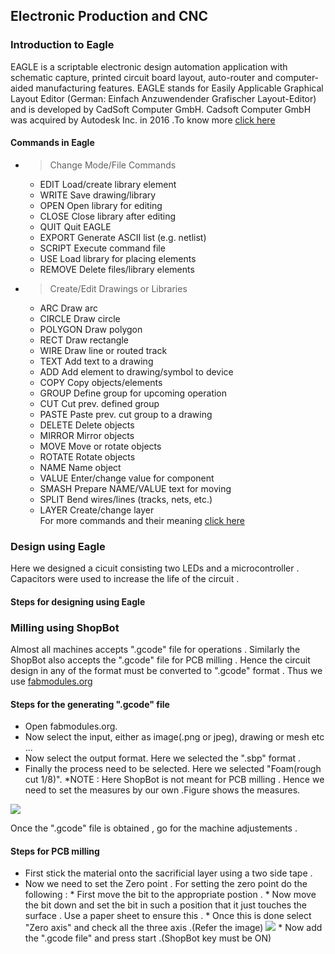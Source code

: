 ## Electronic Production and CNC 

### Introduction to Eagle

EAGLE is a scriptable electronic design automation application with schematic capture, printed circuit board layout, auto-router and computer-aided manufacturing features. EAGLE stands for Easily Applicable Graphical Layout Editor (German: Einfach Anzuwendender Grafischer Layout-Editor) and is developed by CadSoft Computer GmbH. Cadsoft Computer GmbH was acquired by Autodesk Inc. in 2016 .To know more [click here](https://en.wikipedia.org/wiki/EAGLE_(program))

#### Commands in Eagle

* > Change Mode/File Commands

    * EDIT	Load/create library element
    * WRITE	Save drawing/library
    * OPEN	Open library for editing
    * CLOSE	Close library after editing
    * QUIT	Quit EAGLE
    * EXPORT	Generate ASCII list (e.g. netlist)
    * SCRIPT	Execute command file
    * USE	Load library for placing elements
    * REMOVE	Delete files/library elements

* > Create/Edit Drawings or Libraries

    * ARC	Draw arc
    * CIRCLE	Draw circle
    * POLYGON	Draw polygon
    * RECT	Draw rectangle
    * WIRE	Draw line or routed track
    * TEXT	Add text to a drawing
    * ADD	Add element to drawing/symbol to device
    * COPY	Copy objects/elements
    * GROUP	Define group for upcoming operation
    * CUT	Cut prev. defined group
    * PASTE	Paste prev. cut group to a drawing
    * DELETE	Delete objects
    * MIRROR	Mirror objects
    * MOVE	Move or rotate objects
    * ROTATE	Rotate objects
    * NAME	Name object
    * VALUE	Enter/change value for component
    * SMASH	Prepare NAME/VALUE text for moving
    * SPLIT	Bend wires/lines (tracks, nets, etc.)
    * LAYER	Create/change layer<br/>
For more commands and their meaning [click here](http://web.mit.edu/xavid/arch/i386_rhel4/help/24.htm)

### Design using Eagle

   Here we designed a cicuit consisting two LEDs and a microcontroller . Capacitors were used to increase the life of the circuit .
    
#### Steps for designing using Eagle


### Milling using ShopBot

   Almost all machines accepts ".gcode" file for operations . Similarly the ShopBot also accepts the ".gcode" file for PCB milling . Hence the circuit design in any of the format must be converted to ".gcode" format . Thus we use [fabmodules.org](http://fabmodules.org/)

#### Steps for the generating ".gcode" file 

* Open fabmodules.org.
* Now select the input, either as image(.png or jpeg), drawing or mesh etc ...
* Now select the output format. Here we selected the ".sbp" format .
* Finally the process need to be selected. Here we selected "Foam(rough cut 1/8)".
*NOTE : Here ShopBot is not meant for PCB milling . Hence we need to set the measures by our own .Figure shows the measures.
<img src="http://jitheeshk.github.io/electronics.github.io/">

Once the ".gcode" file is obtained , go for the machine adjustements .

#### Steps for PCB milling

* First stick the material onto the sacrificial layer using a two side tape .
* Now we need to set the Zero point . For setting the zero point do the following :
         * First move the bit to the appropriate postion .
         * Now move the bit down and set the bit in such a position that it just touches the surface . Use a paper sheet to ensure this .
         * Once this is done select "Zero axis" and check all the three axis .(Refer the image)
         <img src="http://jitheeshk.github.io/electronics.github.io/control.png">
         * Now add the ".gcode file" and press start .(ShopBot key must be ON)
